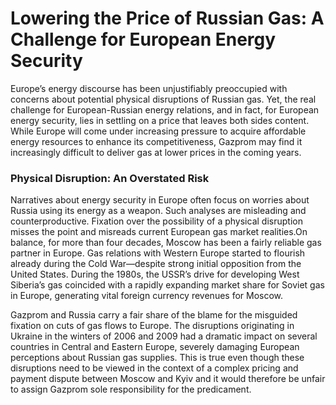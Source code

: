 # Lowering the Price of Russian Gas: A Challenge for European Energy Security

Europe’s energy discourse has been unjustifiably preoccupied with concerns about potential physical disruptions of Russian gas. Yet, the real challenge for European-Russian energy relations, and in fact, for European energy security, lies in settling on a price that leaves both sides content. While Europe will come under increasing pressure to acquire affordable energy resources to enhance its competitiveness, Gazprom may find it increasingly difficult to deliver gas at lower prices in the coming years. 

### Physical Disruption: An Overstated Risk

Narratives about energy security in Europe often focus on worries about Russia using its energy as a weapon. Such analyses are misleading and counterproductive. Fixation over the possibility of a physical disruption misses the point and misreads current European gas market realities.On balance, for more than four decades, Moscow has been a fairly reliable gas partner in Europe. Gas relations with Western Europe started to flourish already during the Cold War—despite strong initial opposition from the United States. During the 1980s, the USSR’s drive for developing West Siberia’s gas coincided with a rapidly expanding market share for Soviet gas in Europe, generating vital foreign currency revenues for Moscow. 

Gazprom and Russia carry a fair share of the blame for the misguided fixation on cuts of gas flows to Europe. The disruptions originating in Ukraine in the winters of 2006 and 2009 had a dramatic impact on several countries in Central and Eastern Europe, severely damaging European perceptions about Russian gas supplies. This is true even though these disruptions need to be viewed in the context of a complex pricing and payment dispute between Moscow and Kyiv and it would therefore be unfair to assign Gazprom sole responsibility for the predicament. 
